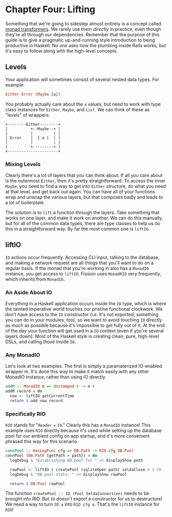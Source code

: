# Chapter Four: Lifting

Something that we're going to sidestep almost entirely is a concept called [monad transformers](https://en.wikibooks.org/wiki/Haskell/Monad_transformers). We rarely use them _directly_ in practice, even though they're all through our dependencies. Remember that the purpose of this guide is to give a pragmatic up-and-running style introduction to being productive in Haskell. No one asks how the plumbing inside Rails works, but it's easy to follow along with the high-level concepts.

## Levels

Your application will sometimes consist of several nested data types. For example:

```haskell
Either Error (Maybe [a])
```

You probably actually care about the `a` values, but need to work with type class instances for `Either`, `Maybe`, and `List`. We can think of these as "levels" of wrappers:

```text
+--------Either--------+
|          +--Maybe--+ |
|          |         | |
| Error    |  [ a ]  | |           
|          |         | |
|          +---------+ |
+----------------------+
```

### Mixing Levels

Clearly there's a lot of layers that you can think about. If all you care about is the outermost `Either`, then it's pretty straightforward. To access the inner `Maybe`, you need to find a way to get into `Either` structure, do what you need at that level, and get back out again. You can have all of your functions wrap and unwrap the various layers, but that composes badly and leads to a lot of boilerplate.

The solution is to `lift` a function through the layers. Take something that works on one layer, and make it work on another. We can do this manually, but for all of the common data types, there are type classes to help us do this in a straightforward way. By far the most common one is `liftIO`.

## liftIO

`IO` actions occur frequently. Accessing CLI input, talking to the database, and making a network request are all things that you'll want to do on a regular basis. If the monad that you're working in also has a `MonadIO` instance, you get access to `liftIO`. Fission uses `MonadRIO` very frequently, which inherits from `MonadIO`.

### An Aside About IO

Everything in a Haskell application occurs inside the `IO` type, which is where the tainted imperative world touches our pristine functional clockwork. We don't have access to the `IO` constructor \(i.e. it's not exported, something you can do in your modules, too\), so we want to avoid touching `IO` directly as much as possible because it's impossible to get fully out of it. At the end of the day your function will get used in a `IO` context \(even if you're several layers down\). Most of the Haskell style is creating clean, pure, high-level DSLs, and calling _those_ inside `IO`.

### Any MonadIO

Let's look at two examples. The first is simply a paramaterized IO-enabled wrapper m. It's done this way to make it match easily with any other MonadIO instance, rather than using IO directly.

```haskell
addM :: MonadIO m => Unstamped r -> m r
addM record = do
  now <- liftIO getCurrentTime
  return $ add now record
```

### Specifically RIO

`RIO` stands for "`Reader` + `IO`." Clearly this has a `MonadIO` instance! This example uses `RIO` directly because it's used while setting up the database pool for our ambient config on app startup, and it's more convenient phrased this way for this scenario.

```haskell
connPool :: HasLogFunc cfg => DB.Path -> RIO cfg DB.Pool
connPool (DB.Path {getPath = path}) = do
  logDebug $ "Establishing DB pool for " <> displayShow path

  rawPool <- liftIO $ createPool (sqliteOpen path) seldaClose 4 2 10 -- config these
  logDebug $ "DB pool stats: " <> displayShow rawPool

  return $ DB.Pool rawPool

```

The function `createPool :: IO (Pool SeldaConnection)` needs to be brought into RIO. But `IO` doesn't export a constructor for us to destructure! We need a way to turn `IO a` into `RIO cfg a`. That's the `liftIO` instance for `RIO`!

